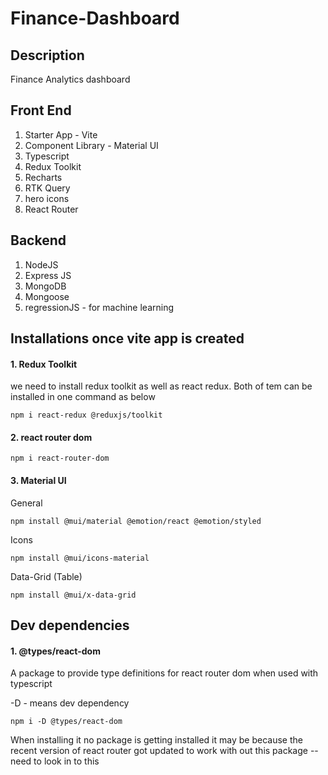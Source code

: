 # Finance-Dashboard

## Description
Finance Analytics dashboard

## Front End
1. Starter App - Vite
2. Component Library - Material UI
3. Typescript
4. Redux Toolkit
5. Recharts
6. RTK Query
7. hero icons
8. React Router

## Backend
1. NodeJS
2. Express JS
3. MongoDB
4. Mongoose
5. regressionJS -  for machine learning

## Installations once vite app is created
#### 1. Redux Toolkit
we need to install redux toolkit as well as react redux. Both of tem can be installed in one command as below

```npm i react-redux @reduxjs/toolkit```

#### 2. react router dom
```npm i react-router-dom```

#### 3. Material UI
General

```npm install @mui/material @emotion/react @emotion/styled```

Icons

```npm install @mui/icons-material```

Data-Grid (Table)

```npm install @mui/x-data-grid```

## Dev dependencies
#### 1. @types/react-dom
A package to provide type definitions for react router dom when used with typescript

-D - means dev dependency

```npm i -D @types/react-dom```

When installing it no package is getting installed it may be because the recent version of react router got updated to work with out this package -- need to look in to this

